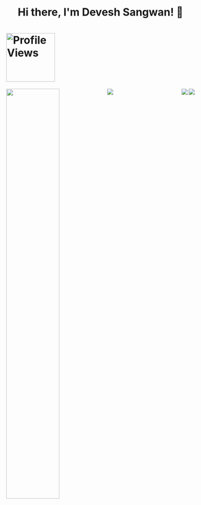 <h1 align="center">Hi there, I'm Devesh Sangwan! 👋 </h1>
<h1 align="left"> 
    <img src="https://komarev.com/ghpvc/?username=deveshsangwan&color=brightgreen&center&color=fe428e" alt="Profile Views"  width="130">
 </h1>

 <img align="left" src="https://github-readme-stats.vercel.app/api?username=deveshsangwan&&show_icons=true&title_color=fe428e&icon_color=f8d847&text_color=a9fef7&bg_color=141321&hide=issues&count_private=true&include_all_commits=true" width="53%">
  <img align="right" src="https://github-readme-stats.vercel.app/api/top-langs/?username=deveshsangwan&theme=radical&layout=compact" />
  <img align="left" src="https://github-readme-stats.vercel.app/api/pin/?username=deveshsangwan&repo=image-scraper&theme=radical" />

  <img align="right" src="https://github-readme-stats.vercel.app/api/pin/?username=deveshsangwan&repo=transportation-mode-detection&theme=radical" />


<!--
**deveshsangwan/deveshsangwan** is a ✨ _special_ ✨ repository because its `README.md` (this file) appears on your GitHub profile.

Here are some ideas to get you started:

- 🔭 I’m currently working on ...
- 🌱 I’m currently learning ...
- 👯 I’m looking to collaborate on ...
- 🤔 I’m looking for help with ...
- 💬 Ask me about ...
- 📫 How to reach me: ...
- 😄 Pronouns: ...
- ⚡ Fun fact: ...
-->
